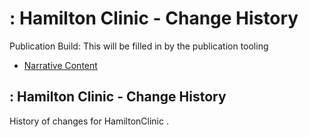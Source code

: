 # : Hamilton Clinic - Change History

Publication Build: This will be filled in by the publication tooling

* [Narrative Content](Organization-HamiltonClinic.html)

## : Hamilton Clinic - Change History

History of changes for HamiltonClinic .